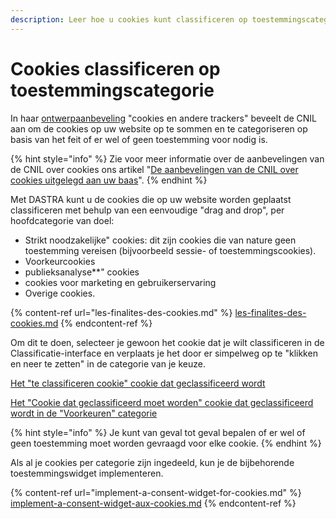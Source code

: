 ```yaml
---
description: Leer hoe u cookies kunt classificeren op toestemmingscategorie.
---
```


# Cookies classificeren op toestemmingscategorie

In haar [ontwerpaanbeveling](https://www.cnil.fr/fr/la-cnil-lance-une-consultation-publique-sur-son-projet-de-recommandation-cookies-et-autres-traceurs) "cookies en andere trackers" beveelt de CNIL aan om de cookies op uw website op te sommen en te categoriseren op basis van het feit of er wel of geen toestemming voor nodig is.

{% hint style="info" %}
Zie voor meer informatie over de aanbevelingen van de CNIL over cookies ons artikel "[De aanbevelingen van de CNIL over cookies uitgelegd aan uw baas](https://www.dastra.eu/fr/article/recommendations-CNIL-cookies-expliquees-a-votre-boss/104)".
{% endhint %}

Met DASTRA kunt u de cookies die op uw website worden geplaatst classificeren met behulp van een eenvoudige "drag and drop", per hoofdcategorie van doel:

* Strikt noodzakelijke" cookies: dit zijn cookies die van nature geen toestemming vereisen (bijvoorbeeld sessie- of toestemmingscookies).
* Voorkeurcookies
* publieksanalyse**" cookies
* cookies voor marketing en gebruikerservaring
* Overige cookies.

{% content-ref url="les-finalites-des-cookies.md" %}
[les-finalites-des-cookies.md](les-finalites-des-cookies.md)
{% endcontent-ref %}

Om dit te doen, selecteer je gewoon het cookie dat je wilt classificeren in de Classificatie-interface en verplaats je het door er simpelweg op te "klikken en neer te zetten" in de categorie van je keuze.

[Het "te classificeren cookie" cookie dat geclassificeerd wordt](<../../../.gitbook/assets/image (52).png>)

[Het "Cookie dat geclassificeerd moet worden" cookie dat geclassificeerd wordt in de "Voorkeuren" categorie](<../../../.gitbook/assets/image (53).png>)

{% hint style="info" %}
Je kunt van geval tot geval bepalen of er wel of geen toestemming moet worden gevraagd voor elke cookie.
{% endhint %}

&#x20;Als al je cookies per categorie zijn ingedeeld, kun je de bijbehorende toestemmingswidget implementeren.

{% content-ref url="implement-a-consent-widget-for-cookies.md" %}
[implement-a-consent-widget-aux-cookies.md](implement-a-consent-widget-aux-cookies.md)
{% endcontent-ref %}

